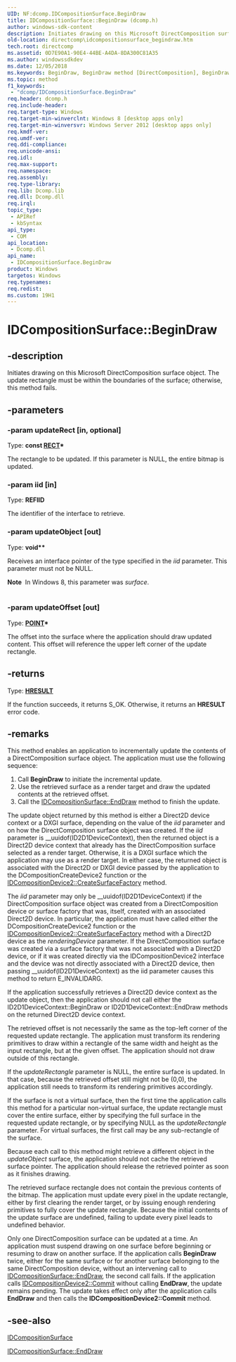 ```yaml
---
UID: NF:dcomp.IDCompositionSurface.BeginDraw
title: IDCompositionSurface::BeginDraw (dcomp.h)
author: windows-sdk-content
description: Initiates drawing on this Microsoft DirectComposition surface object.
old-location: directcomp\idcompositionsurface_begindraw.htm
tech.root: directcomp
ms.assetid: 0D7E90A1-90E4-44BE-A4DA-8DA300C81A35
ms.author: windowssdkdev
ms.date: 12/05/2018
ms.keywords: BeginDraw, BeginDraw method [DirectComposition], BeginDraw method [DirectComposition],IDCompositionSurface interface, IDCompositionSurface interface [DirectComposition],BeginDraw method, IDCompositionSurface.BeginDraw, IDCompositionSurface::BeginDraw, dcomp/IDCompositionSurface::BeginDraw, directcomp.idcompositionsurface_begindraw
ms.topic: method
f1_keywords: 
 - "dcomp/IDCompositionSurface.BeginDraw"
req.header: dcomp.h
req.include-header: 
req.target-type: Windows
req.target-min-winverclnt: Windows 8 [desktop apps only]
req.target-min-winversvr: Windows Server 2012 [desktop apps only]
req.kmdf-ver: 
req.umdf-ver: 
req.ddi-compliance: 
req.unicode-ansi: 
req.idl: 
req.max-support: 
req.namespace: 
req.assembly: 
req.type-library: 
req.lib: Dcomp.lib
req.dll: Dcomp.dll
req.irql: 
topic_type:
 - APIRef
 - kbSyntax
api_type:
 - COM
api_location:
 - Dcomp.dll
api_name:
 - IDCompositionSurface.BeginDraw
product: Windows
targetos: Windows
req.typenames: 
req.redist: 
ms.custom: 19H1
---
```


# IDCompositionSurface::BeginDraw


## -description


Initiates drawing on this Microsoft DirectComposition surface object. The update rectangle must be within the boundaries of the surface; otherwise, this method fails.




## -parameters




### -param updateRect [in, optional]

Type: <b>const <a href="/windows/desktop/api/windef/ns-windef-rect">RECT</a>*</b>

The rectangle to be updated. If this parameter is NULL, the entire bitmap is updated.


### -param iid [in]

Type: <b>REFIID</b>

The identifier of the interface to retrieve.


### -param updateObject [out]

Type: <b>void**</b>

Receives an interface pointer of the type specified in the <i>iid</i> parameter.   This parameter must not be NULL.

<div class="alert"><b>Note</b>  In Windows 8, this parameter was <i>surface</i>.</div>
<div> </div>

### -param updateOffset [out]

Type: <b><a href="https://docs.microsoft.com/previous-versions/dd162805(v=vs.85)">POINT</a>*</b>

The offset into the surface where the application should draw updated content. This offset will reference the upper left corner of the update rectangle.


## -returns



Type: <b><a href="https://docs.microsoft.com/windows/desktop/WinProg/windows-data-types">HRESULT</a></b>

If the function succeeds, it returns S_OK. Otherwise, it returns an <b>HRESULT</b> error code. 




## -remarks



This method enables an application to incrementally update the contents of a DirectComposition surface object. The application must use the following sequence:



<ol>
<li>Call <b>BeginDraw</b> to initiate the incremental update.</li>
<li>Use the retrieved surface as a render target and draw the updated contents at the retrieved offset.</li>
<li>Call the <a href="https://docs.microsoft.com/windows/desktop/api/dcomp/nf-dcomp-idcompositionsurface-enddraw">IDCompositionSurface::EndDraw</a> method to finish the update.</li>
</ol>
The update object returned by this method is either a Direct2D device context or a DXGI surface, depending on the value of the <i>iid</i> parameter and on how the DirectComposition surface object was created. If the <i>iid</i> parameter is __uuidof(ID2D1DeviceContext), then the returned object is a Direct2D device context that already has the DirectComposition surface selected as a render target. Otherwise, it is a DXGI surface which the application may use as a render target. In either case, the returned object is associated with the Direct2D or DXGI device passed by the application to the DCompositionCreateDevice2 function or the <a href="https://docs.microsoft.com/windows/desktop/api/dcomp/nf-dcomp-idcompositiondevice2-createsurfacefactory">IDCompositionDevice2::CreateSurfaceFactory</a> method.



The <i>iid</i> parameter may only be __uuidof(ID2D1DeviceContext) if the DirectComposition surface object was created from a DirectComposition device or surface factory that was, itself, created with an associated Direct2D device. In particular, the application must have called either the DCompositionCreateDevice2 function or the <a href="https://docs.microsoft.com/windows/desktop/api/dcomp/nf-dcomp-idcompositiondevice2-createsurfacefactory">IDCompositionDevice2::CreateSurfaceFactory</a> method with a Direct2D device as the <i>renderingDevice</i> parameter. If the DirectComposition surface was created via a surface factory that was not associated with a Direct2D device, or if it was created directly via the IDCompositionDevice2 interface and the device was not directly associated with a Direct2D device, then passing __uuidof(ID2D1DeviceContext) as the iid parameter causes this method to return E_INVALIDARG.



If the application successfully retrieves a Direct2D device context as the update object, then the application should not call either the ID2D1DeviceContext::BeginDraw or ID2D1DeviceContext::EndDraw methods on the returned Direct2D device context.


The retrieved offset is not necessarily the same as the top-left corner of the requested update rectangle. The application must transform its rendering primitives to draw within a rectangle of the same width and height as the input rectangle, but at the given offset. The application should not draw outside of this rectangle.



If the <i>updateRectangle</i> parameter is NULL, the entire surface is updated. In that case, because the retrieved offset still might not be (0,0), the application still needs to transform its rendering primitives accordingly.



If the surface is not a virtual surface, then the first time the application calls this method for a particular non-virtual surface, the update rectangle must cover the entire surface, either by specifying the full surface in the requested update rectangle, or by specifying NULL as the <i>updateRectangle</i> parameter. For virtual surfaces, the first call may be any sub-rectangle of the surface.



Because each call to this method might retrieve a different object in the <i>updateObject</i> surface, the application should not cache the retrieved surface pointer. The application should release the retrieved pointer as soon as it finishes drawing. 

The retrieved surface rectangle does not contain the previous contents of the bitmap. The application must update every pixel in the update rectangle, either by first clearing the render target, or by issuing enough rendering primitives to fully cover the update rectangle. Because the initial contents of the update surface are undefined, failing to update every pixel leads to undefined behavior.



Only one DirectComposition surface can be updated at a time. An application must suspend drawing on one surface before beginning or resuming to draw on another surface. If the application calls <b>BeginDraw</b> twice, either for the same surface or for another surface belonging to the same DirectComposition device, without an intervening call to <a href="https://docs.microsoft.com/windows/desktop/api/dcomp/nf-dcomp-idcompositionsurface-enddraw">IDCompositionSurface::EndDraw</a>, the second call fails. If the application calls <a href="https://docs.microsoft.com/windows/desktop/api/dcomp/nf-dcomp-idcompositiondevice2-commit">IDCompositionDevice2::Commit</a> without calling <b>EndDraw</b>, the update remains pending. The update takes effect only after the application calls <b>EndDraw</b> and then  calls the <b>IDCompositionDevice2::Commit</b>  method.




## -see-also




<a href="https://docs.microsoft.com/windows/desktop/api/dcomp/nn-dcomp-idcompositionsurface">IDCompositionSurface</a>



<a href="https://docs.microsoft.com/windows/desktop/api/dcomp/nf-dcomp-idcompositionsurface-enddraw">IDCompositionSurface::EndDraw</a>
 

 

